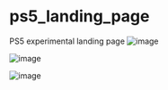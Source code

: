 # ps5_landing_page
PS5 experimental landing page
![image](https://user-images.githubusercontent.com/29270745/169309258-fdc80ea0-0388-4470-b7a8-7c24d78173e3.png)

![image](https://user-images.githubusercontent.com/29270745/169309470-c5343fac-f6b2-48d0-a855-ceb4f91f8eac.png)

![image](https://user-images.githubusercontent.com/29270745/169309571-a265ae43-59c0-4845-b720-e345beb1e563.png)

